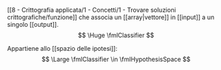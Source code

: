 [[8 - Crittografia applicata/1 - Concetti/1 - Trovare soluzioni crittografiche/funzione]] che associa un [[array|vettore]] in [[input]] a un singolo [[output]].
$$
\Huge
\fmlClassifier
$$

Appartiene allo [[spazio delle ipotesi]]:
$$
\Large
\fmlClassifier \in \fmlHypothesisSpace
$$